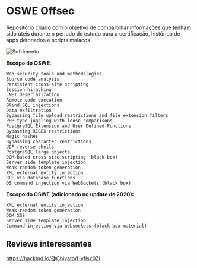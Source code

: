 # OSWE Offsec

Repositório criado com o objetivo de compartilhar informações que tenham sido úteis durante o período de estudo para a certificação, histórico de apps detonados e scripts malacos. 



![Sofrimento](https://media1.tenor.com/images/60111b61117370b26302b09cbc4d828a/tenor.gif?itemid=7283047)

**Escopo do OSWE:**
```
Web security tools and methodologies
Source code analysis
Persistent cross-site scripting
Session hijacking
.NET deserialization
Remote code execution
Blind SQL injections
Data exfiltration
Bypassing file upload restrictions and file extension filters
PHP type juggling with loose comparisons
PostgreSQL Extension and User Defined Functions
Bypassing REGEX restrictions
Magic hashes
Bypassing character restrictions
UDF reverse shells
PostgreSQL large objects
DOM-based cross site scripting (black box)
Server side template injection
Weak random token generation
XML external entity injection
RCE via database functions
OS command injection via WebSockets (black box)
```

**Escopo do OSWE (adicionado no update de 2020):**
```
XML external entity injection
Weak random token generation
DOM XSS
Server side template injection
Command injection via websockets (black box material)
```

## Reviews interessantes ##

https://hackmd.io/@Chivato/Hyflsx0ZI
